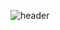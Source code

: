 ![header](https://capsule-render.vercel.app/api?type=shark&color=3EB489&text=🐵+소프트웨어학과+Jo+Eun-bi+🐵&fontSize=30&fontColor=000000&animation=fadeIn)

